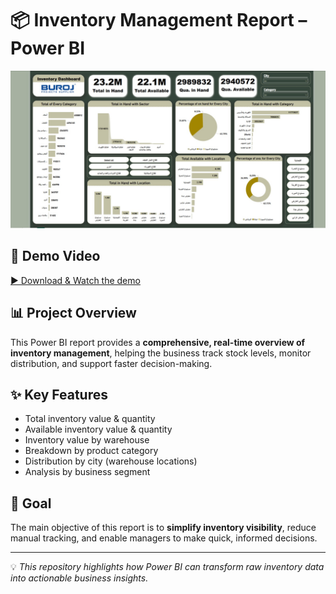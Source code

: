 # 📦 Inventory Management Report – Power BI  

![Inventory Dashboard](inventory.jpeg)  

## 🎥 Demo Video  
[▶ Download & Watch the demo](inventory.mp4)  

## 📊 Project Overview  
This Power BI report provides a **comprehensive, real-time overview of inventory management**, helping the business track stock levels, monitor distribution, and support faster decision-making.  

## ✨ Key Features  
- Total inventory value & quantity  
- Available inventory value & quantity  
- Inventory value by warehouse  
- Breakdown by product category  
- Distribution by city (warehouse locations)  
- Analysis by business segment  

## 🎯 Goal  
The main objective of this report is to **simplify inventory visibility**, reduce manual tracking, and enable managers to make quick, informed decisions.  

---  

💡 *This repository highlights how Power BI can transform raw inventory data into actionable business insights.*  
